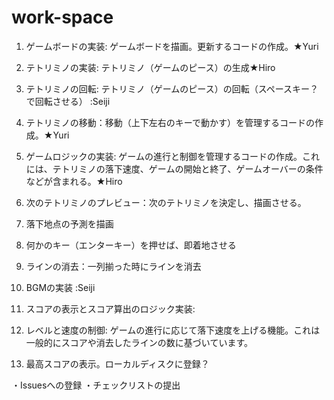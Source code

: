 # work-space

1. ゲームボードの実装: ゲームボードを描画。更新するコードの作成。★Yuri
2. テトリミノの実装: テトリミノ（ゲームのピース）の生成★Hiro
3. テトリミノの回転: テトリミノ（ゲームのピース）の回転（スペースキー？で回転させる） :Seiji
4. テトリミノの移動：移動（上下左右のキーで動かす）を管理するコードの作成。★Yuri
5. ゲームロジックの実装: ゲームの進行と制御を管理するコードの作成。これには、テトリミノの落下速度、ゲームの開始と終了、ゲームオーバーの条件などが含まれる。★Hiro
6. 次のテトリミノのプレビュー：次のテトリミノを決定し、描画させる。
7. 落下地点の予測を描画
8. 何かのキー（エンターキー）を押せば、即着地させる
9. ラインの消去：一列揃った時にラインを消去
10. BGMの実装 :Seiji

1. スコアの表示とスコア算出のロジック実装:
2. レベルと速度の制御: ゲームの進行に応じて落下速度を上げる機能。これは一般的にスコアや消去したラインの数に基づいています。
3. 最高スコアの表示。ローカルディスクに登録？


・Issuesへの登録
・チェックリストの提出
